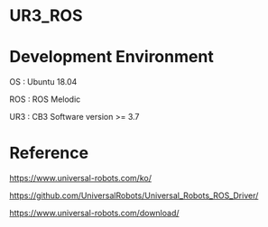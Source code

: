 # UR3_ROS

# Development Environment
OS : Ubuntu 18.04

ROS : ROS Melodic

UR3 : CB3 Software version >= 3.7

# Reference
https://www.universal-robots.com/ko/

https://github.com/UniversalRobots/Universal_Robots_ROS_Driver/

https://www.universal-robots.com/download/
